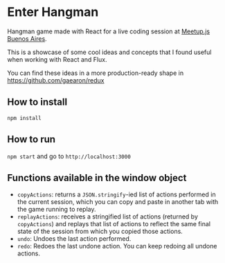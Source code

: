 # Enter Hangman

Hangman game made with React for a live coding session at [Meetup.js Buenos Aires](http://www.meetup.com/Meetup-js).

This is a showcase of some cool ideas and concepts that I found useful when working with React and Flux.

You can find these ideas in a more production-ready shape in https://github.com/gaearon/redux

## How to install

`npm install`

## How to run

`npm start` and go to `http://localhost:3000`

## Functions available in the window object

* `copyActions`: returns a `JSON.stringify`-ied list of actions performed in the current session, which you can copy and paste in another tab with the game running to replay.
* `replayActions`: receives a stringified list of actions (returned by `copyActions`) and replays that list of actions to reflect the same final state of the session from which you copied those actions.
* `undo`: Undoes the last action performed.
* `redo`: Redoes the last undone action. You can keep redoing all undone actions.
